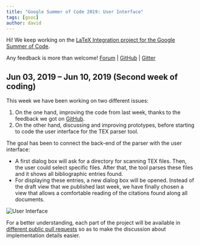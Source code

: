 ```yaml
---
title: "Google Summer of Code 2019: User Interface"
tags: [gsoc]
author: david
---
```


Hi!
We keep working on the [LaTeX Integration project for the Google Summer of Code](https://summerofcode.withgoogle.com/projects/#6055042405105664).

Any feedback is more than welcome!
[Forum](http://discourse.jabref.org/t/project-latex-integration-please-give-us-your-feedback/1660) |
[GitHub](https://github.com/JabRef/jabref/pull/5011) |
[Gitter](https://gitter.im/JabRef/jabref)

## Jun 03, 2019 – Jun 10, 2019 (Second week of coding)

This week we have been working on two different issues:

1. On the one hand, improving the code from last week, thanks to the feedback we got on [GitHub](https://github.com/JabRef/jabref/pull/5011).
2. On the other hand, discussing and improving prototypes, before starting to code the user interface for the TEX parser tool.

The goal has been to connect the back-end of the parser with the user interface:

- A first dialog box will ask for a directory for scanning TEX files.
Then, the user could select specific files.
After that, the tool parses these files and it shows all bibliographic entries found.
- For displaying these entries, a new dialog box will be opened.
Instead of the draft view that we published last week, we have finally chosen a view that allows a comfortable reading of the citations found along all documents.

![User Interface](https://user-images.githubusercontent.com/12954316/59305727-1b754300-8c9b-11e9-941e-950a4dbf6ae2.gif)

For a better understanding, each part of the project will be available in [different public pull requests](https://github.com/davidemdot/jabref/pull/1) so as to make the discussion about implementation details easier.
